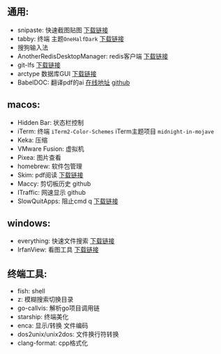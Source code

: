 ## 通用:
- snipaste: 快速截图贴图 [下载链接](https://zh.snipaste.com/)
- tabby: 终端 主题`OneHalfDark`  [下载链接](https://github.com/Eugeny/tabby/releases)
- 搜狗输入法
- AnotherRedisDesktopManager: redis客户端 [下载链接](https://github.com/qishibo/AnotherRedisDesktopManager/releases)
- git-lfs [下载链接](https://github.com/git-lfs/git-lfs/releases)
- arctype 数据库GUI [下载链接](https://arctype.com/)
- BabelDOC: 翻译pdf的ai [在线地址](https://app.immersivetranslate.com/babel-doc) [github](https://github.com/funstory-ai/BabelDOC)

## macos:
- Hidden Bar: 状态栏控制
- iTerm: 终端
 `iTerm2-Color-Schemes` iTerm主题项目 `midnight-in-mojave`
- Keka: 压缩
- VMware Fusion: 虚拟机
- Pixea: 图片查看
- homebrew: 软件包管理
- Skim: pdf阅读 [下载链接](https://skim-app.sourceforge.io/)
- Maccy: 剪切板历史 github
- ITraffic: 网速显示 github
- SlowQuitApps: 阻止cmd q [下载链接](https://github.com/dteoh/SlowQuitApps)

## windows:
- everything: 快速文件搜索 [下载链接](https://www.voidtools.com/zh-cn/)
- IrfanView: 看图工具 [下载链接](https://www.irfanview.com/)

## 终端工具:
- fish: shell
- z: 模糊搜索切换目录
- go-callvis: 解析go项目调用链
- starship: 终端美化
- enca: 显示/转换 文件编码
- dos2unix/unix2dos: 文件换行符转换
- clang-format: cpp格式化
